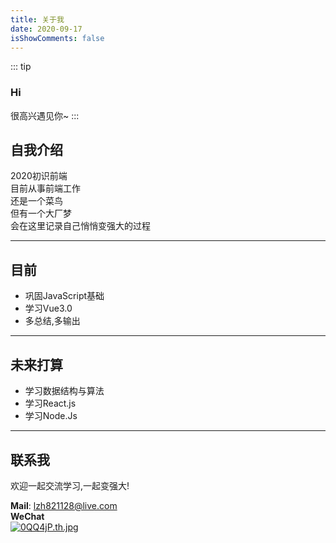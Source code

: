 ```yaml
---
title: 关于我
date: 2020-09-17
isShowComments: false
---
```

::: tip

### Hi

很高兴遇见你~
:::

## 自我介绍

2020初识前端  
目前从事前端工作  
还是一个菜鸟  
但有一个大厂梦  
会在这里记录自己悄悄变强大的过程

---

## 目前  

+ 巩固JavaScript基础
+ 学习Vue3.0
+ 多总结,多输出

---

## 未来打算

+ 学习数据结构与算法
+ 学习React.js
+ 学习Node.Js

---

## 联系我

欢迎一起交流学习,一起变强大!

**Mail**: lzh821128@live.com  
**WeChat**  
[![0QQ4jP.th.jpg](https://s1.ax1x.com/2020/10/02/0QQ4jP.th.jpg)](https://imgchr.com/i/0QQ4jP)
